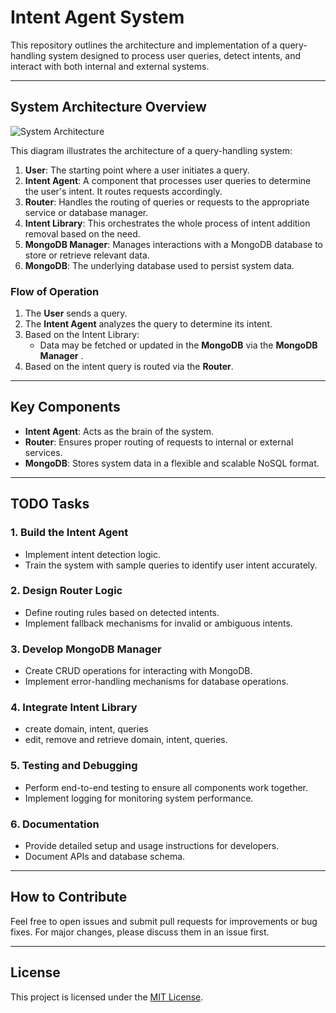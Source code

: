 # **Intent Agent System**

This repository outlines the architecture and implementation of a query-handling system designed to process user queries, detect intents, and interact with both internal and external systems.

---

## **System Architecture Overview**

![System Architecture](https://github.com/user-attachments/assets/953e2353-0f00-4e48-85be-f5ea14fec94b)

This diagram illustrates the architecture of a query-handling system:

1. **User**: The starting point where a user initiates a query.
2. **Intent Agent**: A component that processes user queries to determine the user's intent. It routes requests accordingly.
3. **Router**: Handles the routing of queries or requests to the appropriate service or database manager.
4. **Intent Library**: This orchestrates the whole process of intent addition removal based on the need. 
5. **MongoDB Manager**: Manages interactions with a MongoDB database to store or retrieve relevant data.
6. **MongoDB**: The underlying database used to persist system data.

### **Flow of Operation**
1. The **User** sends a query.
2. The **Intent Agent** analyzes the query to determine its intent.
3. Based on the Intent Library:
   - Data may be fetched or updated in the **MongoDB** via the **MongoDB Manager** .
3. Based on the intent query is routed via the **Router**.
 

---

## **Key Components**
- **Intent Agent**: Acts as the brain of the system.
- **Router**: Ensures proper routing of requests to internal or external services.
- **MongoDB**: Stores system data in a flexible and scalable NoSQL format.

---

## **TODO Tasks**

### **1. Build the Intent Agent**
- Implement intent detection logic.
- Train the system with sample queries to identify user intent accurately.

### **2. Design Router Logic**
- Define routing rules based on detected intents.
- Implement fallback mechanisms for invalid or ambiguous intents.

### **3. Develop MongoDB Manager**
- Create CRUD operations for interacting with MongoDB.
- Implement error-handling mechanisms for database operations.

### **4. Integrate Intent Library**
- create domain, intent, queries
- edit, remove and retrieve domain, intent, queries.

### **5. Testing and Debugging**
- Perform end-to-end testing to ensure all components work together.
- Implement logging for monitoring system performance.

### **6. Documentation**
- Provide detailed setup and usage instructions for developers.
- Document APIs and database schema.

---

## **How to Contribute**
Feel free to open issues and submit pull requests for improvements or bug fixes. For major changes, please discuss them in an issue first.

---

## **License**
This project is licensed under the [MIT License](LICENSE).



